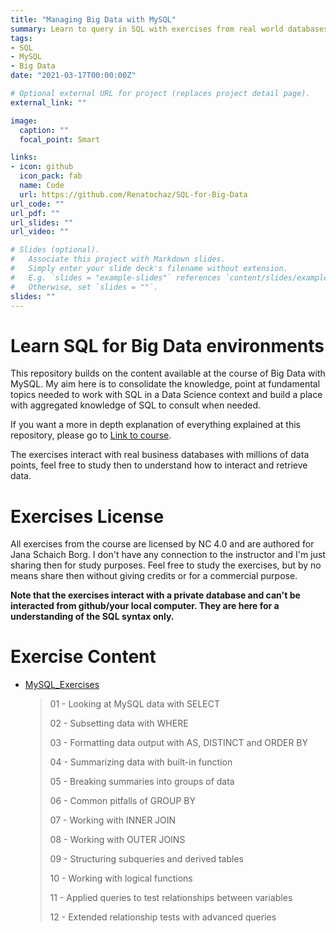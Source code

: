 ```yaml
---
title: "Managing Big Data with MySQL"
summary: Learn to query in SQL with exercises from real world databases.
tags: 
- SQL
- MySQL
- Big Data 
date: "2021-03-17T00:00:00Z"

# Optional external URL for project (replaces project detail page).
external_link: ""

image:
  caption: ""
  focal_point: Smart

links:
- icon: github
  icon_pack: fab
  name: Code
  url: https://github.com/Renatochaz/SQL-for-Big-Data
url_code: ""
url_pdf: ""
url_slides: ""
url_video: ""

# Slides (optional).
#   Associate this project with Markdown slides.
#   Simply enter your slide deck's filename without extension.
#   E.g. `slides = "example-slides"` references `content/slides/example-slides.md`.
#   Otherwise, set `slides = ""`.
slides: ""
---
```

# Learn SQL for Big Data environments

This repository builds on the content available at the course of Big Data with MySQL. My aim here is to consolidate the knowledge, point at fundamental topics needed to work with SQL in a Data Science context and build a place with aggregated knowledge of SQL to consult when needed.

If you want a more in depth explanation of everything explained at this repository, please go to [Link to course](https://www.coursera.org/learn/analytics-mysql).

The exercises interact with real business databases with millions of data points, feel free to study then to understand how to interact and retrieve data.

# Exercises License

All exercises from the course are licensed by NC 4.0 and are authored for Jana Schaich Borg. I don't have any connection to the instructor and I'm just sharing then for study purposes. Feel free to study the exercises, but by no means share then without giving credits or for a commercial purpose.

**Note that the exercises interact with a private database and can't be interacted from github/your local computer. They are here for a understanding of the SQL syntax only.**

# Exercise Content

- [MySQL_Exercises](https://github.com/Renatochaz/SQL-for-big-data/blob/master/MySQL_exercises)

  > 01 - Looking at MySQL data with SELECT
  >
  > 02 - Subsetting data with WHERE
  >
  > 03 - Formatting data output with AS, DISTINCT and ORDER BY
  >
  > 04 - Summarizing data with built-in function
  >
  > 05 - Breaking summaries into groups of data
  >
  > 06 - Common pitfalls of GROUP BY
  >
  > 07 - Working with INNER JOIN
  >
  > 08 - Working with OUTER JOINS
  >
  > 09 - Structuring subqueries and derived tables
  >
  > 10 - Working with logical functions
  >
  > 11 - Applied queries to test relationships between variables
  >
  > 12 - Extended relationship tests with advanced queries







